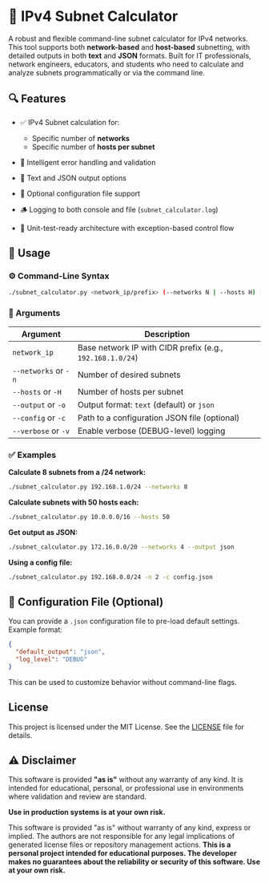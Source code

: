 # 🧮 IPv4 Subnet Calculator

A robust and flexible command-line subnet calculator for IPv4 networks. This tool supports both **network-based** and **host-based** subnetting, with detailed outputs in both **text** and **JSON** formats. Built for IT professionals, network engineers, educators, and students who need to calculate and analyze subnets programmatically or via the command line.

## 🔍 Features

* ✅ IPv4 Subnet calculation for:

  * Specific number of **networks**
  * Specific number of **hosts per subnet**
* 🧠 Intelligent error handling and validation
* 🧾 Text and JSON output options
* 📁 Optional configuration file support
* 🪵 Logging to both console and file (`subnet_calculator.log`)
* 🧪 Unit-test-ready architecture with exception-based control flow

## 🚀 Usage

### ⚙️ Command-Line Syntax

```bash
./subnet_calculator.py <network_ip/prefix> (--networks N | --hosts H) [options]
```

### 🔧 Arguments

| Argument             | Description                                               |
| -------------------- | --------------------------------------------------------- |
| `network_ip`         | Base network IP with CIDR prefix (e.g., `192.168.1.0/24`) |
| `--networks` or `-n` | Number of desired subnets                                 |
| `--hosts` or `-H`    | Number of hosts per subnet                                |
| `--output` or `-o`   | Output format: `text` (default) or `json`                 |
| `--config` or `-c`   | Path to a configuration JSON file (optional)              |
| `--verbose` or `-v`  | Enable verbose (DEBUG-level) logging                      |

### ✅ Examples

**Calculate 8 subnets from a /24 network:**

```bash
./subnet_calculator.py 192.168.1.0/24 --networks 8
```

**Calculate subnets with 50 hosts each:**

```bash
./subnet_calculator.py 10.0.0.0/16 --hosts 50
```

**Get output as JSON:**

```bash
./subnet_calculator.py 172.16.0.0/20 --networks 4 --output json
```

**Using a config file:**

```bash
./subnet_calculator.py 192.168.0.0/24 -n 2 -c config.json
```

## 📄 Configuration File (Optional)

You can provide a `.json` configuration file to pre-load default settings. Example format:

```json
{
  "default_output": "json",
  "log_level": "DEBUG"
}
```

This can be used to customize behavior without command-line flags.

## License

This project is licensed under the MIT License. See the [LICENSE](../LICENSE) file for details.

## ⚠️ Disclaimer

This software is provided **"as is"** without any warranty of any kind. It is intended for educational, personal, or professional use in environments where validation and review are standard.

**Use in production systems is at your own risk.**

This software is provided "as is" without warranty of any kind, express or implied. The authors are not responsible for any legal implications of generated license files or repository management actions.  **This is a personal project intended for educational purposes. The developer makes no guarantees about the reliability or security of this software. Use at your own risk.**
